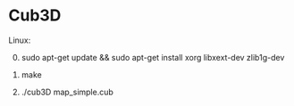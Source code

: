 # Cub3D
Linux:

0) sudo apt-get update && sudo apt-get install xorg libxext-dev zlib1g-dev

1) make

2) ./cub3D map_simple.cub
